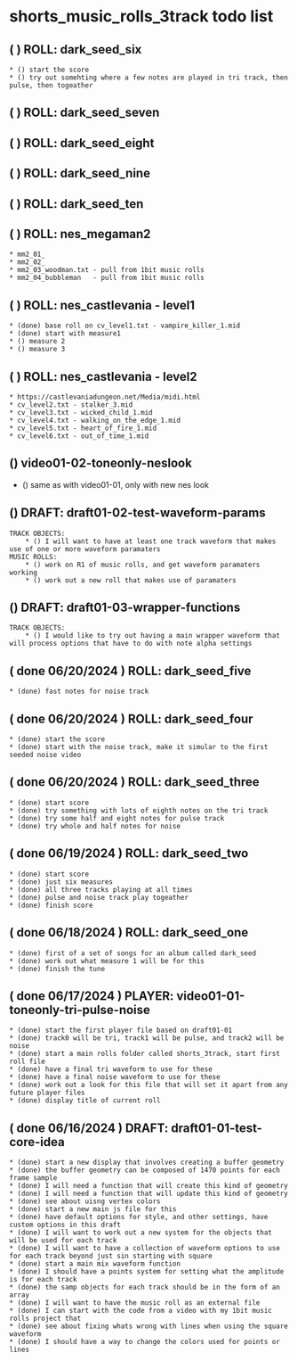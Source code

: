 # shorts_music_rolls_3track todo list

<!-- ROLLS -->

## ( ) ROLL: dark_seed_six
    * () start the score
    * () try out somehting where a few notes are played in tri track, then pulse, then togeather

## ( ) ROLL: dark_seed_seven

## ( ) ROLL: dark_seed_eight

## ( ) ROLL: dark_seed_nine

## ( ) ROLL: dark_seed_ten

## ( ) ROLL: nes_megaman2
    * mm2_01_
    * mm2_02_
    * mm2_03_woodman.txt - pull from 1bit music rolls
    * mm2_04_bubbleman   - pull from 1bit music rolls

## ( ) ROLL: nes_castlevania - level1
    * (done) base roll on cv_level1.txt - vampire_killer_1.mid
    * (done) start with measure1
    * () measure 2
    * () measure 3
    
## ( ) ROLL: nes_castlevania - level2
    * https://castlevaniadungeon.net/Media/midi.html
    * cv_level2.txt - stalker_3.mid
    * cv_level3.txt - wicked_child_1.mid
    * cv_level4.txt - walking_on_the_edge_1.mid
    * cv_level5.txt - heart_of_fire_1.mid
    * cv_level6.txt - out_of_time_1.mid

<!-- PLAYER FILES -->

## () video01-02-toneonly-neslook
   * () same as with video01-01, only with new nes look

<!-- DRAFTS FOR NEW PLAYER FILES -->

## () DRAFT: draft01-02-test-waveform-params
    TRACK OBJECTS:
        * () I will want to have at least one track waveform that makes use of one or more waveform paramaters
    MUSIC ROLLS:
        * () work on R1 of music rolls, and get waveform paramaters working
        * () work out a new roll that makes use of paramaters

## () DRAFT: draft01-03-wrapper-functions
    TRACK OBJECTS:
        * () I would like to try out having a main wrapper waveform that will process options that have to do with note alpha settings

<!-- DONE -->

## ( done 06/20/2024 ) ROLL: dark_seed_five
    * (done) fast notes for noise track

## ( done 06/20/2024 ) ROLL: dark_seed_four
    * (done) start the score
    * (done) start with the noise track, make it simular to the first seeded noise video

## ( done 06/20/2024 ) ROLL: dark_seed_three
    * (done) start score
    * (done) try something with lots of eighth notes on the tri track
    * (done) try some half and eight notes for pulse track
    * (done) try whole and half notes for noise

## ( done 06/19/2024 ) ROLL: dark_seed_two
    * (done) start score
    * (done) just six measures
    * (done) all three tracks playing at all times
    * (done) pulse and noise track play togeather
    * (done) finish score

## ( done 06/18/2024 ) ROLL: dark_seed_one
    * (done) first of a set of songs for an album called dark_seed
    * (done) work out what measure 1 will be for this
    * (done) finish the tune

## ( done 06/17/2024 ) PLAYER: video01-01-toneonly-tri-pulse-noise
    * (done) start the first player file based on draft01-01
    * (done) track0 will be tri, track1 will be pulse, and track2 will be noise
    * (done) start a main rolls folder called shorts_3track, start first roll file
    * (done) have a final tri waveform to use for these
    * (done) have a final noise waveform to use for these
    * (done) work out a look for this file that will set it apart from any future player files
    * (done) display title of current roll

## ( done 06/16/2024 ) DRAFT: draft01-01-test-core-idea
    * (done) start a new display that involves creating a buffer geometry
    * (done) the buffer geometry can be composed of 1470 points for each frame sample
    * (done) I will need a function that will create this kind of geometry
    * (done) I will need a function that will update this kind of geometry
    * (done) see about uisng vertex colors
    * (done) start a new main js file for this
    * (done) have default options for style, and other settings, have custom options in this draft
    * (done) I will want to work out a new system for the objects that will be used for each track
    * (done) I will want to have a collection of waveform options to use for each track beyond just sin starting with square
    * (done) start a main mix waveform function
    * (done) I should have a points system for setting what the amplitude is for each track
    * (done) the samp objects for each track should be in the form of an array
    * (done) I will want to have the music roll as an external file
    * (done) I can start with the code from a video with my 1bit music rolls project that
    * (done) see about fixing whats wrong with lines when using the square waveform
    * (done) I should have a way to change the colors used for points or lines
            
